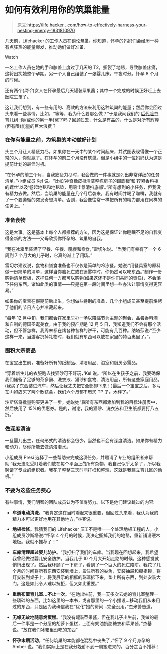 # 如何有效利用你的筑巢能量

> 原文:[https://life hacker . com/how-to-effectively-harness-your-nesting-energy-1831810970](https://lifehacker.com/how-to-effectively-harness-your-nesting-energy-1831810970)

几天前，Lifehacker 的工作人员在谈论筑巢。你知道，怀孕的妈妈们会经历一种有点狂热的能量爆发，推动她们做好准备。

Watch

一名工作人员在她的手和膝盖上度过了几天的 T2，撕裂了地毯，导致膝盖疼痛，这将困扰她整个孕期。另一个人自己组装了一张婴儿床。午夜时分。怀孕 8 个月的时候。

还有两个(*两个*)女人在怀孕最后几天罐装苹果酱；其中一个完成的时候正好赶上去医院生孩子。

这让我们想到，有一些有用的、高效的方法来利用这种筑巢的能量；然后你会回过头来看一些事情，比如，“等等，我为什么要那么做？”于是我问我们的 [后代脸书育儿组](https://www.facebook.com/groups/2018785615043946/) :你(或你的另一半)窝了吗？回顾过去，什么是有益的，什么是对所有辉煌(但有限)能量的巨大浪费？

### 在你有能量之前，为筑巢的冲动做好计划

头三个月让人精疲力尽。如果你在一天中的某个时间起床，并试图表现得像一个正常的人，你就赢了。在怀孕的前三个月没有筑巢。但是小组中的一位妈妈认为这是提前计划的最佳时机。

“在怀孕的前三个月，当我筋疲力尽时，我会做的一件事就是列出非常详细的任务清单，”小组成员 Kel 说。“比如‘神奇橡皮擦清洁整栋房子的踢脚板’和‘拧紧香料柜的螺丝’以及‘卷起地毯和地毯垫，用吸尘器清扫底部’。”所有想到的小任务，但我没有精力去做。然后，当筑巢的能量在几个月后袭来，我有时间并喝了咖啡，我就有了一个要遵循的突发奇想清单。否则，我会像往常一样把所有的精力都用在同样的任务上。"

### 准备食物

这是大事。这是基本上每个人都推荐的方法，因为这是保证让你睡眠不足的自我变得全新的方法——父母欣赏你怀孕的、筑巢的自我。

“我在冰箱里装满了早餐、午餐、晚餐和零食，”雷切尔说。“当我们有幸有了一个 6 周到 7 个月大的儿子时，它真的派上了用场。”

雷切尔建议说，食物和膳食准备也不仅仅是简单的冷冻餐。她说:“用餐具室的原料做一份简单的清单，这样当你脑死亡或在迷雾中时，你仍然可以吃东西。”制作一份购物清单模板，这样任何一方都可以购物(如果这还不是你们共同的责任)，不会落下任何东西。诸如此类的事情——只是在第一段时间里想一些办法让事情变得更容易。”

如果你的宝宝在假期前后出生，你想做些特别的准备，几个小组成员甚至提前烘烤了他们的节日点心并冷藏起来。

“每年 12 月中旬，我们都会在家里举办一场以降临节为主题的聚会，品尝香料酒和自制的德国圣诞美食。由于我的预产期是 12 月 5 日，我知道我们不会有那个活动，但不管怎样，我周末都在烤各种各样的饼干，可能有几百种。纳塔莎说:“至少这样一来，当游客扔掉礼物时，我们就有东西可以放在家里的特百惠里了。”。

### 囤积大宗商品

在宝宝出生前，准备好所有的纸制品、清洁用品、浴室和厨房必需品。

“穿着新生儿的衣服跑去找猫砂可不好玩，”Kel 说。“所以在生孩子之前，我要确保我们储备了足够的茶多酚、洗衣液、猫砂和食物、清洁用品，所有这些家庭用品。(我买了东西装进汽车，然后让我丈夫把它全部卸下来！)最后一个宝宝之后，多亏在山姆店买了两个散装盒，我们六个月都不用买 TP 了。太棒了。”

沙斯塔将批量购买更进了一步，她说她“将所有东西都添加到我的目标注册表中，然后使用了 15%的优惠券。是的，谢谢，我的猫砂、洗衣液和卫生纸都要打八五折。”

### 做深度清洁

一旦婴儿出生，任何形式的清洁都会很少，当然也不会有深度清洁。如果你有精力和动力，尽你所能去做清洁潜水。

小组成员 Presi 选择了一些帮助来完成这项任务，并聘请了专业的组织者来帮助:“我无法忍受盯着我们放在每个平面上的所有杂物，我自己似乎太多了，所以我聘请了专业的组织者。我花了整整三天时间打扫和整理，这就是我建立育儿区的动机。”

### 不要为这些任务费心

有些事情，我们明智的团队成员认为不值得努力。以下是他们建议跳过的内容:

*   **车道电动清洗**。“我肯定这在当时看起来很重要，但回过头来看，我认为我的精力本可以更好地用在其他地方，”林赛说。
*   **地板检修**。我猜我们的 Lifehacker 员工不是唯一一个处理地板工程的人。小组成员沙斯塔说:“怀孕 4 个月的时候，我决定撕掉我们的地毯，重新铺设硬木地板。我就不推荐了！”
*   **车库清理超过婴儿防护**。“我打扫了我们的车库。当我现在回想起来，我希望我曾经做过婴儿安全防护。当我儿子 10 个月大开始走路的时候，这种感觉就悄悄出现了。然后我环顾了一下房子，看到了一个巨大的死亡陷阱。我花了几个月的时间将所有东西安装到墙上，盖住所有的尖角，安装抽屉和橱柜锁，将灯安装到桌子上，将我展示的相框的玻璃拆下来，垫上所有东西，到处安装大门。这是如此令人难以抗拒，但又如此重要。”
*   **重新布置育儿室...不止一次**。“在她出生前，我一天多次去她的育儿室整理一些琐碎的东西，比如这里的一本书，或者那里的一个小摆设...移动我们从未用过的东西，只是因为我确信我在“优化”她的房间...完全没用，”杰米警告道。
*   **无缘无故地随意烤蛋糕**。“我没有罐装苹果酱，但在我儿子出生前，我做的最后一件事是一个分层的胡萝卜蛋糕，上面有奶油奶酪糖衣和苹果酱，”杰基说。"放在我们冰箱里没吃的东西"

*   **怀孕末期活动**。“任何筑巢的本能都在混乱中丧失了，”怀了 9 个月身孕的 Amber 说。“我们实际上是在我分娩前不到一周搬进来的。百分之百不推荐！